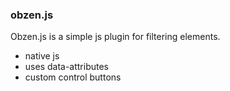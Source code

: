 ### obzen.js

Obzen.js is a simple js plugin for filtering elements.

  - native js
  - uses data-attributes
  - custom control buttons


